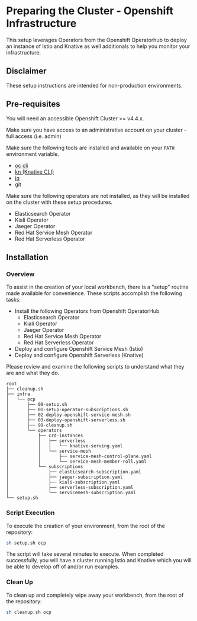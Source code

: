# Preparing the Cluster - Openshift Infrastructure

This setup leverages Operators from the Openshift Operatorhub to deploy an instance of Istio and Knative as well additionals to help you monitor your infrastructure.

## Disclaimer 

These setup instructions are intended for non-production environments. 

## Pre-requisites

You will need an accessible Openshift Cluster >= v4.4.x.

Make sure you have access to an administrative account on your cluster - full access (i.e. admin)

Make sure the following tools are installed and available on your `PATH` environment variable. 

- [oc cli](https://developers.redhat.com/openshift/command-line-tools)
- [kn (Knative CLI)](https://knative.dev/docs/install/install-kn/)
- [jq](https://stedolan.github.io/jq/)
- git

Make sure the following operators are not installed, as they will be installed on the cluster with these setup procedures. 
- Elasticsearch Operator
- Kiali Operator
- Jaeger Operator
- Red Hat Service Mesh Operator
- Red Hat Serverless Operator

## Installation

### Overview

To assist in the creation of your local workbench, there is a "setup" routine made available for convenience. These scripts accomplish the following tasks: 

- Install the following Operators from Openshift OperatorHub
    - Elasticsearch Operator
    - Kiali Operator
    - Jaeger Operator
    - Red Hat Service Mesh Operator
    - Red Hat Serverless Operator
- Deploy and configure Openshift Service Mesh (Istio)
- Deploy and configure Openshift Serverless (Knative)

Please review and examine the following scripts to understand what they are and what they do. 

```
root
├── cleanup.sh
├── infra
│   └── ocp
│       ├── 00-setup.sh
│       ├── 01-setup-operator-subscriptions.sh
│       ├── 02-deploy-openshift-service-mesh.sh
│       ├── 03-deploy-openshift-serverless.sh
│       ├── 99-cleanup.sh
│       └── operators
│           ├── crd-instances
│           │   ├── serverless
│           │   │   └── knative-serving.yaml
│           │   └── service-mesh
│           │       ├── service-mesh-control-plane.yaml
│           │       └── service-mesh-member-roll.yaml
│           └── subscriptions
│               ├── elasticsearch-subscription.yaml
│               ├── jaeger-subscription.yaml
│               ├── kiali-subscription.yaml
│               ├── serverless-subscription.yaml
│               └── servicemesh-subscription.yaml
└── setup.sh
```

### Script Execution

To execute the creation of your environment, from the root of the repository: 

```bash
sh setup.sh ocp
```

The script will take several minutes to execute. When completed successfully, you will have a cluster running Istio and Knative which you will be able to develop off of and/or run examples. 

### Clean Up

To clean up and completely wipe away your workbench, from the root of the repository: 

```bash
sh cleanup.sh ocp
```

